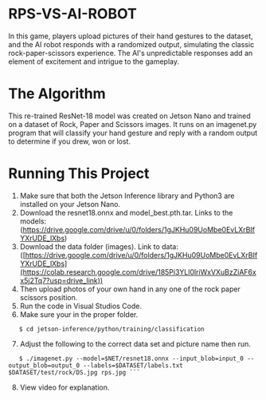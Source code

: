 # RPS-VS-AI-ROBOT
 In this game, players upload pictures of their hand gestures to the dataset, and the AI robot responds with a randomized output, simulating the classic rock-paper-scissors experience. The AI's unpredictable responses add an element of excitement and intrigue to the gameplay. 

# The Algorithm
This re-trained ResNet-18 model was created on Jetson Nano and trained on a dataset of Rock, Paper and Scissors images. It runs on an imagenet.py program that will classify your hand gesture and reply with a random output to determine if you drew, won or lost.

# Running This Project
1. Make sure that both the Jetson Inference library and Python3 are installed on your Jetson Nano.
2. Download the resnet18.onnx and model_best.pth.tar. Links to the models: (https://drive.google.com/drive/u/0/folders/1gJKHu09UoMbe0EvLXrBIfYXrUDE_lXbs)
3. Download the data folder (images). Link to data: ([https://drive.google.com/drive/u/0/folders/1gJKHu09UoMbe0EvLXrBIfYXrUDE_lXbs](https://colab.research.google.com/drive/185Pi3YLl0lriWxVXuBzZiAF6xx5j2Tq7?usp=drive_link))
4. Then upload photos of your own hand in any one of the rock paper scissors position.
5. Run the code in Visual Studios Code.
6. Make sure your in the proper folder.
```
   $ cd jetson-inference/python/training/classification
```
7. Adjust the following to the correct data set and picture name then run.
```
   $ ./imagenet.py --model=$NET/resnet18.onnx --input_blob=input_0 --output_blob=output_0 --labels=$DATASET/labels.txt $DATASET/test/rock/DS.jpg rps.jpg ```
```
8. View video for explanation. 
